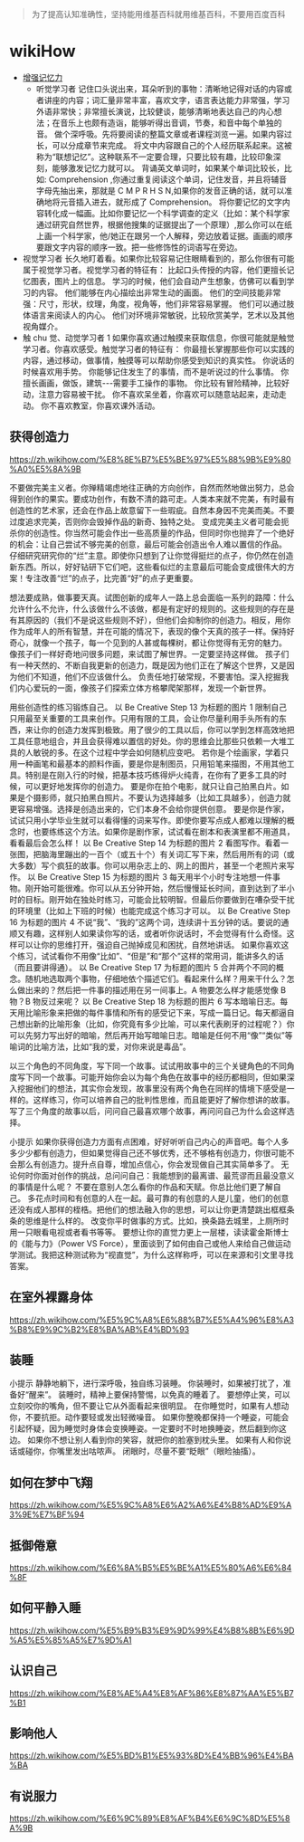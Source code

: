 > 为了提高认知准确性，坚持能用维基百科就用维基百科，不要用百度百科

# wikiHow

- [增强记忆力](https://zh.wikihow.com/%E5%A2%9E%E5%BC%BA%E8%AE%B0%E5%BF%86%E5%8A%9B)
  - 听觉学习者 记住口头说出来，耳朵听到的事物：清晰地记得对话的内容或者讲座的内容；词汇量非常丰富，喜欢文字，语言表达能力非常强，学习外语非常快；非常擅长演说，比较健谈，能够清晰地表达自己的内心想法；在音乐上也颇有造诣，能够听得出音调，节奏，和音中每个单独的音。 做个深呼吸。先将要阅读的整篇文章或者课程浏览一遍。如果内容过长，可以分成章节来完成。
    将文中内容跟自己的个人经历联系起来。这被称为“联想记忆”。这种联系不一定要合理，只要比较有趣，比较印象深刻，能够激发记忆力就可以。
    背诵英文单词时，如果某个单词比较长，比如: Comprehension ,你通过重复阅读这个单词，记住发音，并且将辅音字母先抽出来，那就是 C M P R H S N,如果你的发音正确的话，就可以准确地将元音插入进去，就形成了 Comprehension。
    将你要记忆的文字内容转化成一幅画。比如你要记忆一个科学调查的定义（比如：某个科学家通过研究自然世界，根据他搜集的证据提出了一个原理）,那么你可以在纸上画一个科学家，他/她正在跟另一个人解释，旁边放着证据。画画的顺序要跟文字内容的顺序一致。把一些修饰性的词语写在旁边。
- 视觉学习者
  长久地盯着看。如果你比较容易记住眼睛看到的，那么你很有可能属于视觉学习者。视觉学习者的特征有：
  比起口头传授的内容，他们更擅长记忆图表，图片上的信息。
  学习的时候，他们会自动产生想象，仿佛可以看到学习的内容。
  他们能够在内心描绘出非常生动的画面。
  他们的空间技能非常强：尺寸，形状，纹理，角度，视角等，他们非常容易掌握。
  他们可以通过肢体语言来阅读人的内心。
  他们对环境非常敏锐，比较欣赏美学，艺术以及其他视角媒介。
- 触 chu 觉、动觉学习者 1
  如果你喜欢通过触摸来获取信息，你很可能就是触觉学习者。你喜欢感受。触觉学习者的特征有：
  你最擅长掌握那些你可以实践的内容，通过移动，做事情，触摸等可以帮助你感受到知识的真实性。
  你说话的时候喜欢用手势。
  你能够记住发生了的事情，而不是听说过的什么事情。
  你擅长画画，做饭，建筑---需要手工操作的事物。
  你比较有冒险精神，比较好动，注意力容易被干扰。
  你不喜欢呆坐着，你喜欢可以随意站起来，走动走动。
  你不喜欢教室，你喜欢课外活动。

## 获得创造力

https://zh.wikihow.com/%E8%8E%B7%E5%BE%97%E5%88%9B%E9%80%A0%E5%8A%9B

不要做完美主义者。你殚精竭虑地往正确的方向创作，自然而然地做出努力，总会得到创作的果实。要成功创作，有数不清的路可走。人类本来就不完美，有时最有创造性的艺术家，还会在作品上故意留下一些瑕疵。自然本身因不完美而美。不要过度追求完美，否则你会毁掉作品的新奇、独特之处。
变成完美主义者可能会扼杀你的创造性。你当然可能会作出一些高质量的作品，但同时你也抛弃了一个绝好的机会：让自己尝试不够完美的创意，最后可能会创造出令人难以置信的作品。
仔细研究研究你的“烂”主意。即使你只想到了让你觉得挺烂的点子，你仍然在创造新东西。所以，好好钻研下它们吧，这些看似烂的主意最后可能会变成很伟大的方案！专注改善“烂”的点子，比完善“好”的点子更重要。

想法要成熟，做事要天真。试图创新的成年人一路上总会面临一系列的路障：什么允许什么不允许，什么该做什么不该做，都是有定好的规则的。这些规则的存在是有其原因的（我们不是说这些规则不好），但他们会抑制你的创造力。相反，用你作为成年人的所有智慧，并在可能的情况下，表现的像个天真的孩子一样。保持好奇心，就像一个孩子，每一个见到的人甚或每棵树，都让你觉得有无穷的魅力。
像孩子们一样好奇地问很多问题，来试图了解世界。一定要坚持这样做。
孩子们有一种天然的、不断自我更新的创造力，既是因为他们正在了解这个世界，又是因为他们不知道，他们不应该做什么。
负责任地打破常规，不要害怕。深入挖掘我们内心爱玩的一面，像孩子们探索立体方格攀爬架那样，发现一个新世界。

用些创造性的练习锻炼自己。
以 Be Creative Step 13 为标题的图片
1
限制自己只用最至关重要的工具来创作。只用有限的工具，会让你尽量利用手头所有的东西，来让你的创造力发挥到极致。用了很少的工具以后，你可以学到怎样高效地把工具任意地组合，并且会获得难以置信的好处。你的思维会比那些只依赖一大堆工具的人敏锐的多。在这个过程中学会如何随机应变吧。
若你是个绘画家，学着只用一种画笔和最基本的颜料作画，要是你是制图员，只用铅笔来描图，不用其他工具。特别是在刚入行的时候，把基本技巧练得炉火纯青，在你有了更多工具的时候，可以更好地发挥你的创造力。
要是你在拍个电影，就只让自己拍黑白片。如果是个摄影师，就只拍黑白照片。不要认为选择越多（比如工具越多），创造力就更容易增强。选择是创造出来的，它们本身不会给你提供创意。
要是你是作家，试试只用小学毕业生就可以看得懂的词来写作。即使你要写点成人都难以理解的概念时，也要练练这个方法。如果你是剧作家，试试看在剧本和表演里都不用道具，看看最后会怎么样！
以 Be Creative Step 14 为标题的图片
2
看图写作。看着一张图，把脑海里蹦出的一百个（或五十个）有关词汇写下来，然后用所有的词（或大多数）写个疯狂的故事。你可以用杂志上的、网上的图片，甚至一个老照片来写作。
以 Be Creative Step 15 为标题的图片
3
每天用半个小时专注地想一件事物。刚开始可能很难。你可以从五分钟开始，然后慢慢延长时间，直到达到了半小时的目标。刚开始在独处时练习，可能会比较明智。但最后你要做到在嘈杂受干扰的环境里（比如上下班的时候）也能完成这个练习才可以。
以 Be Creative Step 16 为标题的图片
4
不说“我”、“我的”这两个词，连续讲十五分钟的话。要说的通顺又有趣，这样别人如果读你写的话，或者听你说话时，不会觉得有什么奇怪。这样可以让你的思维打开，强迫自己抛掉成见和困扰，自然地讲话。
如果你喜欢这个练习，试试看你不用像“比如”、“但是”和“那个”这样的常用词，能讲多久的话（而且要讲得通）。
以 Be Creative Step 17 为标题的图片
5
合并两个不同的概念。随机地选取两个事物，仔细地依个描述它们。看起来什么样？用来干什么？怎么做出来的？然后把一件事的描述用在另一间事上。A 物要怎么样才能感觉像 B 物？B 物反过来呢？
以 Be Creative Step 18 为标题的图片
6
写本暗喻日志。每天用比喻形象来把做的每件事情和所有的感受记下来，写成一篇日记。每天都逼自己想出新的比喻形象（比如，你究竟有多少比喻，可以来代表刷牙的过程呢？）你可以先努力写出好的暗喻，然后再开始写暗喻日志。暗喻是任何不用“像”“类似”等喻词的比喻方法，比如“我的爱，对你来说是毒品”。

以三个角色的不同角度，写下同一个故事。试试用故事中的三个关键角色的不同角度写下同一个故事。可能开始你会以为每个角色在故事中的经历都相同，但如果深入挖掘他们的想法，其实你会发现，故事里没有两个角色在同样的情境下感受是一样的。这样练习，你可以培养自己的批判性思维，而且能更好了解你想讲的故事。
写了三个角度的故事以后，问问自己最喜欢哪个故事，再问问自己为什么会这样选择。

小提示
如果你获得创造力方面有点困难，好好听听自己内心的声音吧。每个人多多少少都有创造力，但如果觉得自己还不够优秀，还不够格有创造力，你很可能不会那么有创造力。提升点自尊，增加点信心，你会发现做自己其实简单多了。
无论何时你面对创作的挑战，总问问自己：我能想到的最离谱、最荒谬而且最没意义的事情是什么呢？
不要在意别人怎么看你的作品和天赋。你总比他们更了解自己。
多花点时间和有创意的人在一起。最可靠的有创意的人是儿童，他们的创意还没有成人那样的桎梏。把他们的想法融入你的思想，可以让你更清楚跳出框框条条的思维是什么样的。
改变你平时做事的方式。比如，换条路去城里，上厕所时用一只眼看电视或者看书等等。
要想让你的直觉力更上一层楼，读读霍金斯博士的《能与力》（Power VS Force），里面谈到了如何由自己或他人来给自己做运动学测试。我把这种测试称为“视直觉”，为什么这样称呼，可以在来源和引文里寻找答案。

## 在室外裸露身体

https://zh.wikihow.com/%E5%9C%A8%E6%88%B7%E5%A4%96%E8%A3%B8%E9%9C%B2%E8%BA%AB%E4%BD%93

## 装睡

小提示
静静地躺下，进行深呼吸，独自练习装睡。
你装睡时，如果被打扰了，准备好“醒来”。
装睡时，精神上要保持警惕，以免真的睡着了。
要想停止笑，可以立刻咬你的嘴角，但不要让它从外面看起来很明显。
在你睡觉时，如果有人想动你，不要抗拒。动作要轻或发出轻微噪音。
如果你整晚都保持一个睡姿，可能会引起怀疑，因为睡觉时身体会变换睡姿。一定要时不时地换睡姿，然后翻到你这边。
如果你不想让别人看到你的笑容，就把你的脸塞到枕头里。
如果有人和你说话或碰你，你嘴里发出咕哝声。
闭眼时，尽量不要“眨眼”（眼睑抽搐）。

## 如何在梦中飞翔

https://zh.wikihow.com/%E5%9C%A8%E6%A2%A6%E4%B8%AD%E9%A3%9E%E7%BF%94

## 抵御倦意

https://zh.wikihow.com/%E6%8A%B5%E5%BE%A1%E5%80%A6%E6%84%8F

## 如何平静入睡

https://zh.wikihow.com/%E5%B9%B3%E9%9D%99%E4%B8%8B%E6%9D%A5%E5%85%A5%E7%9D%A1

## 认识自己

https://zh.wikihow.com/%E8%AE%A4%E8%AF%86%E8%87%AA%E5%B7%B1

## 影响他人

https://zh.wikihow.com/%E5%BD%B1%E5%93%8D%E4%BB%96%E4%BA%BA

## 有说服力

https://zh.wikihow.com/%E6%9C%89%E8%AF%B4%E6%9C%8D%E5%8A%9B
